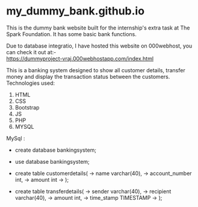 # my_dummy_bank.github.io
This is the dummy bank website built for the internship's extra task at The Spark Foundation. It has some basic bank functions.

Due to database integratio, I have hosted this website on 000webhost, you can check it out at:-  
https://dummyproject-vraj.000webhostapp.com/index.html

This is a banking system designed to show all customer details, transfer money and display the transaction status between the customers. 
Technologies used:
1. HTML
2. CSS
3. Bootstrap
4. JS
5. PHP
6. MYSQL 

MySql :

* create database bankingsystem;

* use database bankingsystem;

* create table customerdetails(
    -> name varchar(40),
    -> account_number int,
    -> amount int
    -> );
 
* create table transferdetails(
    -> sender varchar(40),
    -> recipient varchar(40),
    -> amount int,
    -> time_stamp TIMESTAMP
    -> );
